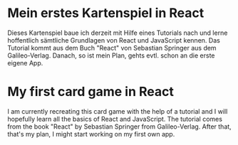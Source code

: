 # Mein erstes Kartenspiel in React

Dieses Kartenspiel baue ich derzeit mit Hilfe eines Tutorials nach und lerne hoffentlich sämtliche Grundlagen von React und JavaScript kennen. Das Tutorial kommt aus dem Buch "React" von Sebastian Springer aus dem Galileo-Verlag.
Danach, so ist mein Plan, gehts evtl. schon an die erste eigene App.

# My first card game in React

I am currently recreating this card game with the help of a tutorial and I will hopefully learn all the basics of React and JavaScript. The tutorial comes from the book "React" by Sebastian Springer from Galileo-Verlag.
After that, that's my plan, I might start working on my first own app.